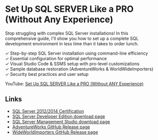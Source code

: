 # Set Up SQL SERVER Like a PRO (Without Any Experience)

Stop struggling with complex SQL Server installations! In this comprehensive guide, I'll show you how to set up a complete SQL development environment in less time than it takes to order lunch.

✓ Step-by-step SQL Server installation using command-line efficiency  
✓ Essential configuration for optimal performance  
✓ Visual Studio Code & SSMS setup with pro-level customizations  
✓ Sample database restoration (AdventureWorks & WorldWideImporters)  
✓ Security best practices and user setup

YouTube: [Set Up SQL SERVER Like a PRO (Without ANY Experience)](https://youtu.be/vId1ZT7mZN8?si=GmNQxpqySzyZbFmj?list=PLU3t9GSI1L_cdnQy7v7bXTCCYTMeK9t65)

## Links
- [SQL Server 2012/2014 Certification](https://www.credly.com/badges/ab544dac-5399-494f-a2c0-61fbe07a84da/public_url)
- [SQL Server Developer Edition download page](https://www.microsoft.com/en-us/sql-server/sql-server-downloads)
- [SQL Server Management Studio download page](https://learn.microsoft.com/en-us/sql/ssms/download-sql-server-management-studio-ssms?view=sql-server-ver16#download-ssms)
- [AdventureWorks GitHub Release page](https://github.com/Microsoft/sql-server-samples/releases/tag/adventureworks)
- [WideWorldImporters GitHub Release page](https://github.com/Microsoft/sql-server-samples/releases/tag/wide-world-importers-v1.0)
